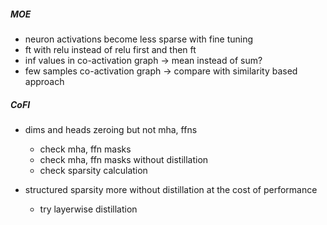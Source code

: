 ##### MOE

- neuron activations become less sparse with fine tuning
- ft with relu instead of relu first and then ft
- inf values in co-activation graph -> mean instead of sum?
- few samples co-activation graph -> compare with similarity based approach


##### CoFI

- dims and heads zeroing but not mha, ffns
	- check mha, ffn masks
	- check mha, ffn masks without distillation
	- check sparsity calculation

- structured sparsity more without distillation at the cost of performance
	- try layerwise distillation
